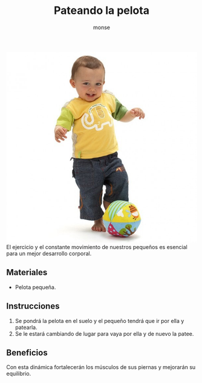 ﻿---
layout: post
title:  "Pateando la pelota"
tags: [corporal]
categories: [bebes, actividad]
author: monse
image: /assets/posts/2020-08-12-pelota.jpeg
hidden: true
---
![Actividad de pelota](/assets/posts/2020-08-12-pelota.jpeg)<br/>
El ejercicio y el constante movimiento de nuestros pequeños es esencial para un mejor desarrollo corporal. 

## Materiales 
- Pelota pequeña.

## Instrucciones
1. Se pondrá la pelota en el suelo y el pequeño tendrá que ir por ella y patearla.
2. Se le estará cambiando de lugar para vaya por ella y de nuevo la patee. 

## Beneficios
Con esta dinámica fortalecerán los músculos de sus piernas y mejorarán su equilibrio.